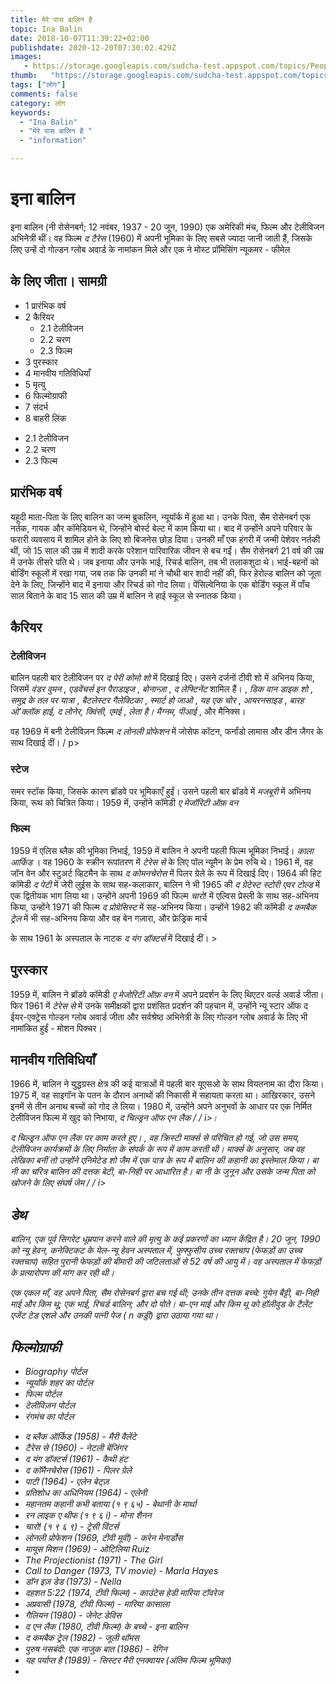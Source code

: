 ```yaml
---
title: मेरे पास बालिन है 
topic: Ina Balin
date: 2018-10-07T11:39:22+02:00
publishdate: 2020-12-20T07:30:02.429Z
images: 
   - https://storage.googleapis.com/sudcha-test.appspot.com/topics/People/ina_balin/1.jpeg
thumb:   "https://storage.googleapis.com/sudcha-test.appspot.com/topics/People/ina_balin/thumb.jpeg"
tags: ["लोग"]
comments: false
category: लोग
keywords: 
  - "Ina Balin"
  - "मेरे पास बालिन है "
  - "information"

---
```

<h1> इना बालिन </h1> <p> इना बालिन (नी रोसेनबर्ग; 12 नवंबर, 1937 - 20 जून, 1990) एक अमेरिकी मंच, फिल्म और टेलीविजन अभिनेत्री थीं। वह फिल्म <i> द टैरेस </i> (1960) में अपनी भूमिका के लिए सबसे ज्यादा जानी जाती हैं, जिसके लिए उन्हें दो गोल्डन ग्लोब अवार्ड के नामांकन मिले और एक ने मोस्ट प्रॉमिसिंग न्यूकमर - फीमेल </p> <h2> के लिए जीता। सामग्री </h2> <ul> <li> 1 प्रारंभिक वर्ष </li> <li> 2 कैरियर <ul> <li> 2.1 टेलीविजन </li> <li> 2.2 चरण </li> <li> 2.3 फिल्म </li> </ul> </li> <li> 3 पुरस्कार </li> <li> 4 मानवीय गतिविधियाँ </li> <li> 5 मृत्यु </li> <li> 6 फिल्मोग्राफी </li> <li > 7 संदर्भ </li> <li> 8 बाहरी लिंक </li> </ul> <ul> <li> 2.1 टेलीविजन </li> <li> 2.2 चरण </li> <li> 2.3 फिल्म </li > </ul> <h2> प्रारंभिक वर्ष </h2> <p> यहूदी माता-पिता के लिए बालिन का जन्म ब्रुकलिन, न्यूयॉर्क में हुआ था। उनके पिता, सैम रोसेनबर्ग एक नर्तक, गायक और कॉमेडियन थे, जिन्होंने बोर्स्ट बेल्ट में काम किया था। बाद में उन्होंने अपने परिवार के फरारी व्यवसाय में शामिल होने के लिए शो बिजनेस छोड़ दिया। उनकी माँ एक हंगरी में जन्मी पेशेवर नर्तकी थीं, जो 15 साल की उम्र में शादी करके परेशान पारिवारिक जीवन से बच गईं। सैम रोसेनबर्ग 21 वर्ष की उम्र में उनके तीसरे पति थे। जब इनाया और उनके भाई, रिचर्ड बालिन, तब भी तलाकशुदा थे। भाई-बहनों को बोर्डिंग स्कूलों में रखा गया, जब तक कि उनकी मां ने चौथी बार शादी नहीं की, फिर हेरोल्ड बालिन को जूता देने के लिए, जिन्होंने बाद में इनाया और रिचर्ड को गोद लिया। पेंसिल्वेनिया के एक बोर्डिंग स्कूल में पाँच साल बिताने के बाद 15 साल की उम्र में बालिन ने हाई स्कूल से स्नातक किया। </p> <h2> कैरियर </h2> <h3> टेलीविजन </h3> <p> बालिन पहली बार टेलीविजन पर <i> द पेरी कोमो शो </i> में दिखाई दिए। उसने दर्जनों टीवी शो में अभिनय किया, जिसमें <i> वंडर वुमन </i>, <i> एडवेंचर्स इन पैराडाइज </i>, <i> बोनान्ज़ा </i>, <i> द लेफ्टिनेंट </i> शामिल हैं। , <i> डिक वान डाइक शो </i>, <i> समुद्र के तल पर यात्रा </i>, <i> बैटलेस्टर गैलेक्टिका </i>, <i> स्मार्ट हो जाओ </i>, <i> यह एक चोर </i>, <i> आयरनसाइड </i>, <i> बारह ओ'क्लॉक हाई, द लोनेर, </i> <i> क्विंसी, एमई </i>, <i> लेता है। मैग्नम, पीआई </i>, और मैनिक्स। </p> <p> वह 1969 में बनी टेलीविज़न फिल्म <i> द लोनली प्रोफेशन </i> में जोसेफ कॉटन, फर्नांडो लामास और डीन जैगर के साथ दिखाई दीं। / p> <h3> स्टेज </h3> <p> समर स्टॉक किया, जिसके कारण ब्रॉडवे पर भूमिकाएँ हुईं। उसने पहली बार ब्रॉडवे में <i> मजबूरी </i> में अभिनय किया, रूथ को चित्रित किया। 1959 में, उन्होंने कॉमेडी <i> ए मेजॉरिटी ऑफ़ वन </i> </p> <h3> फिल्म </h3> <p> 1959 में एलिस ब्लैक की भूमिका निभाई, 1959 में बालिन ने अपनी पहली फिल्म भूमिका निभाई। <i> काला आर्किड </i>। वह 1960 के स्क्रीन रूपांतरण में <i> टेरेस से </i> के लिए पॉल न्यूमैन के प्रेम रुचि थे। 1961 में, वह जॉन वेन और स्टुअर्ट व्हिटमैन के साथ <i> द कोमनचेरोस </i> में पिलर ग्रेले के रूप में दिखाई दिए। 1964 की हिट कॉमेडी <i> द पेटी </i> में जेरी लुईस के साथ सह-कलाकार, बालिन ने भी 1965 की <i> द ग्रेटेस्ट स्टोरी एवर टोल्ड </i> में एक द्वितीयक भाग लिया था। उन्होंने अपनी 1969 की फिल्म <i> चारो! </I> में एल्विस प्रेस्ली के साथ सह-अभिनय किया, उन्होंने 1971 की फिल्म <i> द प्रोग्रेसिस्ट </i> में सह-अभिनय किया। उन्होंने 1982 की कॉमेडी <i> द कमबैक ट्रेल </i> में भी सह-अभिनय किया और वह बेन गज़ारा, और फ्रेड्रिक मार्च </p> के साथ 1961 के अस्पताल के नाटक <i> द यंग डॉक्टर्स </i> में दिखाई दीं। > <h2> पुरस्कार </h2> <p> 1959 में, बालिन ने ब्रॉडवे कॉमेडी <i> ए मेजोरिटी ऑफ़ वन </i> में अपने प्रदर्शन के लिए थिएटर वर्ल्ड अवार्ड जीता। फिर 1961 में <i> टेरेस से </i> में उनके समीक्षकों द्वारा प्रशंसित प्रदर्शन की पहचान में, उन्होंने न्यू स्टार ऑफ द ईयर-एक्ट्रेस गोल्डन ग्लोब अवार्ड जीता और सर्वश्रेष्ठ अभिनेत्री के लिए गोल्डन ग्लोब अवार्ड के लिए भी नामांकित हुईं - मोशन पिक्चर। </p> <h2> मानवीय गतिविधियाँ </h2> <p> 1966 में, बालिन ने युद्धग्रस्त क्षेत्र की कई यात्राओं में पहली बार यूएसओ के साथ वियतनाम का दौरा किया। 1975 में, वह साइगॉन के पतन के दौरान अनाथों की निकासी में सहायता करता था। आखिरकार, उसने इनमें से तीन अनाथ बच्चों को गोद ले लिया। 1980 में, उन्होंने अपने अनुभवों के आधार पर एक निर्मित टेलीविजन फिल्म में खुद को निभाया, <i> द चिल्ड्रन ऑफ एन लैक / / i>। </p> <p> <i> द चिल्ड्रन ऑफ एन लैक पर काम करते हुए। </i>, वह क्रिस्टी मार्क्स से परिचित हो गई, जो उस समय, टेलीविजन कार्यक्रमों के लिए निर्माता के संपर्क के रूप में काम करती थी। मार्क्स के अनुसार, जब वह लेखिका बनीं तो उन्होंने एनिमेटेड शो <i> जैम </i> में एक पात्र के रूप में बालिन की कहानी का इस्तेमाल किया। बा नी का चरित्र बालिन की दत्तक बेटी, बा-निही पर आधारित है। बा नी के जुनून और उसके जन्म पिता को खोजने के लिए संघर्ष <i> जेम / / i> </p> <h2> डेथ </h2> <p> बालिन, एक पूर्व सिगरेट धूम्रपान करने वाले की मृत्यु के कई प्रकरणों का ध्यान केंद्रित है। 20 जून, 1990 को न्यू हेवन, कनेक्टिकट के येल-न्यू हेवन अस्पताल में, फुफ्फुसीय उच्च रक्तचाप (फेफड़ों का उच्च रक्तचाप) सहित पुरानी फेफड़ों की बीमारी की जटिलताओं से 52 वर्ष की आयु में। वह अस्पताल में फेफड़ों के प्रत्यारोपण की मांग कर रही थी। </p> <p> एक एकल माँ, वह अपने पिता, सैम रोसेनबर्ग द्वारा बच गई थी; उनके तीन दत्तक बच्चे: गुयेन बैट्टी, बा-निही माई और किम थू; एक भाई, रिचर्ड बालिन; और दो पोते। बा-एन माई और किम थू को हॉलीवुड के टैलेंट एजेंट टेड एशले और उनकी पत्नी पेज (<i> n </i> कड्डी) द्वारा उठाया गया था। </p> <h2> फिल्मोग्राफी </h2> <ul> <li> Biography पोर्टल </li> <li> न्यूयॉर्क शहर का पोर्टल </li> <li> फिल्म पोर्टल </li> <li> टेलीविज़न पोर्टल </li> <li> रंगमंच का पोर्टल </li> </ul> <ul> <li> <i> द ब्लैक ऑर्किड </i> (1958) - मैरी वैलेंटे </li> <li> <i> टैरेस से </i> (1960) - नेटली बेंजिंगर </li> <li> <i> द यंग डॉक्टर्स </i> (1961) - कैथी हंट </li> <li> <i> द कॉमैनचेरोस </i> (1961) - पिलर ग्रेले </li> <li> <i> पाटी </i> (1964) - एलेन बेट्ज़ </li> <li> <i> प्रतिशोध का अधिनियम </i> (1964) - एलेनी </li> <li> <i> महानतम कहानी कभी बताया </i> (१ ९ ६५) - बेथानी के मार्था </li> <li> <i> रन लाइक ए थीफ </i> (१ ९ ६ i) - मोना शैनन </li> <li> <i> चारो! </I> (१ ९ ६ ९) - ट्रेसी विंटर्स </li> <li> <i> लोनली प्रोफेशन </i> (1969, टीवी मूवी) - करेन मेनार्डोस </li> <li> <i> मायूस मिशन </i> (1969) - ओटिलिया Ruiz </li> <li> <i> The Projectionist </i> (1971) - The Girl </li> <li> <i> Call to Danger </i> (1973, TV movie) - Marla Hayes </li> <li> <i> डॉन इज़ डेड </i> (1973) - Nella </li> <li> <i> दहशत 5:22 </i> (1974, टीवी फिल्म) - काउंटेस हेडी मारिया टॉवरेज </li> <li> <i> अप्रवासी </i> (1978, टीवी फिल्म) - मारिया कासाला </li> <li> <i> गैलियन </i> (1980) - जेनेट डेविस </li> <li> <i> द एन लैक </i> (1980, टीवी फिल्म) के बच्चे - इना बालिन </li> <li> <i> द कमबैक ट्रेल </i> (1982) - जूली थॉमस </li> <li> <i> पुरुष नसबंदी: एक नाजुक बात </i> (1986) - रेगिन </li> <li> <i> यह पर्याप्त है </i> (1989) - सिस्टर मैरी एनक्वायर (अंतिम फिल्म भूमिका) </li> <li> </li> </ul> 